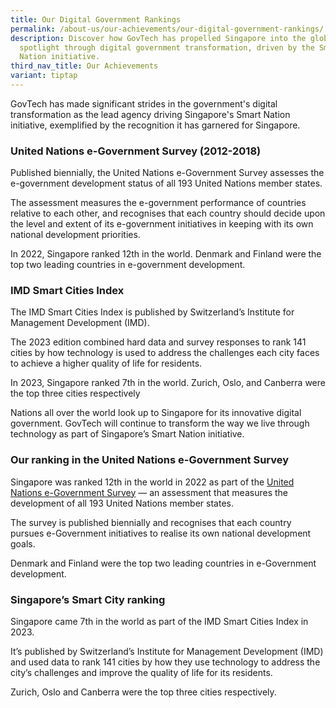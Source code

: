 ```yaml
---
title: Our Digital Government Rankings
permalink: /about-us/our-achievements/our-digital-government-rankings/
description: Discover how GovTech has propelled Singapore into the global
  spotlight through digital government transformation, driven by the Smart
  Nation initiative.
third_nav_title: Our Achievements
variant: tiptap
---
```

<p>GovTech has made significant strides in the government's digital transformation
as the lead agency driving Singapore's Smart Nation initiative, exemplified
by the recognition it has garnered for Singapore.</p>
<h3>United Nations e-Government Survey (2012-2018)</h3>
<p>Published biennially, the United Nations e-Government Survey assesses
the e-government development status of all 193 United Nations member states.</p>
<p>The assessment measures the e-government performance of countries relative
to each other, and recognises that each country should decide upon the
level and extent of its e-government initiatives in keeping with its own
national development priorities.</p>
<p>In 2022, Singapore ranked 12th in the world. Denmark and Finland were
the top two leading countries in e-government development.</p>
<h3>IMD Smart Cities Index</h3>
<p>The IMD Smart Cities Index is published by Switzerland’s Institute for
Management Development (IMD).</p>
<p>The 2023 edition combined hard data and survey responses to rank 141 cities
by how technology is used to address the challenges each city faces to
achieve a higher quality of life for residents.</p>
<p>In 2023, Singapore ranked 7th in the world. Zurich, Oslo, and Canberra
were the top three cities respectively</p>
<p></p>
<p></p>
<p></p>
<p></p>
<p></p>
<p></p>
<p></p>
<p>Nations all over the world look up to Singapore for its innovative digital
government. GovTech will continue to transform the way we live through
technology as part of Singapore’s Smart Nation initiative.</p>
<h3>Our ranking in the United Nations e-Government Survey</h3>
<p>Singapore was ranked 12th in the world in 2022 as part of the <a href="https://publicadministration.un.org/egovkb/en-us/Reports/UN-E-Government-Survey-2022" rel="noopener noreferrer nofollow" target="_blank">United Nations e-Government Survey</a> —
an assessment that measures the development of all 193 United Nations member
states.</p>
<p>The survey is published biennially and recognises that each country pursues
e-Government initiatives to realise its own national development goals.</p>
<p>Denmark and Finland were the top two leading countries in e-Government
development.</p>
<h3>Singapore’s Smart City ranking</h3>
<p>Singapore came 7th in the world as part of the IMD Smart Cities Index
in 2023.</p>
<p>It’s published by Switzerland’s Institute for Management Development (IMD)
and used data to rank 141 cities by how they use technology to address
the city’s challenges and improve the quality of life for its residents.</p>
<p>Zurich, Oslo and Canberra were the top three cities respectively.</p>